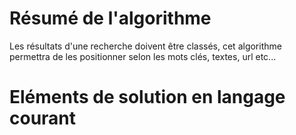 # Résumé de l'algorithme

Les résultats d'une recherche doivent être classés, cet algorithme permettra de les positionner selon les mots clés, textes, url etc...

# Eléments de solution en langage courant
